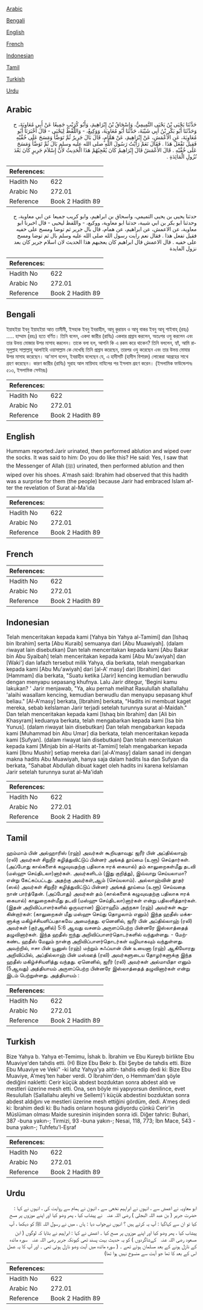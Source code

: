 [Arabic](#arabic)

[Bengali](#bengali)

[English](#english)

[French](#french)

[Indonesian](#indonesian)

[Tamil](#tamil)

[Turkish](#turkish)

[Urdu](#urdu)

## Arabic


<div dir="rtl" lang="ar" style={{fontSize:'larger',backgroundColor:'#f8f9fa',padding:20}}>
حَدَّثَنَا يَحْيَى بْنُ يَحْيَى التَّمِيمِيُّ، وَإِسْحَاقُ بْنُ إِبْرَاهِيمَ، وَأَبُو كُرَيْبٍ جَمِيعًا عَنْ أَبِي مُعَاوِيَةَ، ح وَحَدَّثَنَا أَبُو بَكْرِ بْنُ أَبِي شَيْبَةَ، حَدَّثَنَا أَبُو مُعَاوِيَةَ، وَوَكِيعٌ، - وَاللَّفْظُ لِيَحْيَى - قَالَ أَخْبَرَنَا أَبُو مُعَاوِيَةَ، عَنِ الأَعْمَشِ، عَنْ إِبْرَاهِيمَ، عَنْ هَمَّامٍ، قَالَ بَالَ جَرِيرٌ ثُمَّ تَوَضَّأَ وَمَسَحَ عَلَى خُفَّيْهِ فَقِيلَ تَفْعَلُ هَذَا ‏.‏ فَقَالَ نَعَمْ رَأَيْتُ رَسُولَ اللَّهِ صلى الله عليه وسلم بَالَ ثُمَّ تَوَضَّأَ وَمَسَحَ عَلَى خُفَّيْهِ ‏.‏ قَالَ الأَعْمَشُ قَالَ إِبْرَاهِيمُ كَانَ يُعْجِبُهُمْ هَذَا الْحَدِيثُ لأَنَّ إِسْلاَمَ جَرِيرٍ كَانَ بَعْدَ نُزُولِ الْمَائِدَةِ ‏.‏
</div>
<div style={{backgroundColor:'#f8f9fa',padding:20, marginBottom: 10}}><table> <thead> <tr> <th>References:</th> <th></th> </tr> </thead> <tbody><tr><td>Hadith No</td><td>622</td></tr><tr><td>Arabic No</td><td>272.01</td></tr><tr><td>Reference</td><td>Book 2 Hadith 89</td></tr></tbody></table></div>


<div dir="rtl" lang="ar" style={{fontSize:'larger',backgroundColor:'#f8f9fa',padding:20}}>
حدثنا يحيى بن يحيى التميمي، واسحاق بن ابراهيم، وابو كريب جميعا عن ابي معاوية، ح وحدثنا ابو بكر بن ابي شيبة، حدثنا ابو معاوية، ووكيع، - واللفظ ليحيى - قال اخبرنا ابو معاوية، عن الاعمش، عن ابراهيم، عن همام، قال بال جرير ثم توضا ومسح على خفيه فقيل تفعل هذا . فقال نعم رايت رسول الله صلى الله عليه وسلم بال ثم توضا ومسح على خفيه . قال الاعمش قال ابراهيم كان يعجبهم هذا الحديث لان اسلام جرير كان بعد نزول المايدة
</div>
<div style={{backgroundColor:'#f8f9fa',padding:20, marginBottom: 10}}><table> <thead> <tr> <th>References:</th> <th></th> </tr> </thead> <tbody><tr><td>Hadith No</td><td>622</td></tr><tr><td>Arabic No</td><td>272.01</td></tr><tr><td>Reference</td><td>Book 2 Hadith 89</td></tr></tbody></table></div>

## Bengali


<div dir="ltr" lang="bn" style={{fontSize:'larger',backgroundColor:'#f8f9fa',padding:20}}>
ইয়াহইয়া ইবনু ইয়াহইয়া আত তামীমী, ইসহাক ইবনু ইবরাহীম, আবূ কুরায়ব ও আবূ বাকর ইবনু আবূ শাইবাহ্ (রহঃ) ..... হাম্মাম (রহঃ) হতে বর্ণিত। তিনি বলেন, একদা জারীর (রাযিঃ) একবার প্রস্রাব করলেন, অতঃপর ওযু করলেন এবং তার উভয় মোজার উপর মাসাহ করলেন। তাকে বলা হল, আপনি কি এ রকম করে থাকেন? তিনি বললেন, হ্যাঁ, আমি রাসূলুল্লাহ সাল্লাল্লাহু আলাইহি ওয়াসাল্লাম কে দেখেছি তিনি প্রস্রাব করেছেন, তারপর ওযু করেছেন এবং তার উভয় মোযার উপর মাসাহ করেছেন। আ'মাশ বলেন, ইবরাহীম বলেছেন যে, এ হাদীসটি (হাদীস বিশারদ) লোকেরা আগ্রহের সাথে গ্রহণ করেছেন। কারণ জারীর (রাযিঃ) সূরাহ আল মায়িদাহ নাযিলের পর ইসলাম গ্রহণ করেন। (ইসলামিক ফাউন্ডেশনঃ ৫১৩, ইসলামিক সেন্টারঃ)
</div>
<div style={{backgroundColor:'#f8f9fa',padding:20, marginBottom: 10}}><table> <thead> <tr> <th>References:</th> <th></th> </tr> </thead> <tbody><tr><td>Hadith No</td><td>622</td></tr><tr><td>Arabic No</td><td>272.01</td></tr><tr><td>Reference</td><td>Book 2 Hadith 89</td></tr></tbody></table></div>

## English


<div dir="ltr" lang="en" style={{fontSize:'larger',backgroundColor:'#f8f9fa',padding:20}}>
Hummam reported:Jarir urinated, then performed ablution and wiped over the socks. It was said to him: Do you do like this? He said: Yes, I saw that the Messenger of Allah (ﷺ) urinated, then performed ablution and then wiped over his shoes. A'mash said: Ibrahim had observed that this hadith was a surprise for them (the people) because Jarir had embraced Islam after the revelation of Surat al-Ma'ida
</div>
<div style={{backgroundColor:'#f8f9fa',padding:20, marginBottom: 10}}><table> <thead> <tr> <th>References:</th> <th></th> </tr> </thead> <tbody><tr><td>Hadith No</td><td>622</td></tr><tr><td>Arabic No</td><td>272.01</td></tr><tr><td>Reference</td><td>Book 2 Hadith 89</td></tr></tbody></table></div>

## French


<div dir="ltr" lang="fr" style={{fontSize:'larger',backgroundColor:'#f8f9fa',padding:20}}>

</div>
<div style={{backgroundColor:'#f8f9fa',padding:20, marginBottom: 10}}><table> <thead> <tr> <th>References:</th> <th></th> </tr> </thead> <tbody><tr><td>Hadith No</td><td>622</td></tr><tr><td>Arabic No</td><td>272.01</td></tr><tr><td>Reference</td><td>Book 2 Hadith 89</td></tr></tbody></table></div>

## Indonesian


<div dir="ltr" lang="id" style={{fontSize:'larger',backgroundColor:'#f8f9fa',padding:20}}>
Telah menceritakan kepada kami [Yahya bin Yahya al-Tamimi] dan [Ishaq bin Ibrahim] serta [Abu Kuraib] semuanya dari [Abu Muawiyah]. (dalam riwayat lain disebutkan) Dan telah menceritakan kepada kami [Abu Bakar bin Abu Syaibah] telah menceritakan kepada kami [Abu Mu'awiyah] dan [Waki'] dan lafazh tersebut milik Yahya, dia berkata, telah mengabarkan kepada kami [Abu Mu'awiyah] dari [al-A' masy] dari [Ibrahim] dari [Hammam] dia berkata, "Suatu ketika [Jarir] kencing kemudian berwudlu dengan menyapu sepasang khufnya. Lalu Jarir ditegur, 'Begini kamu lakukan? ' Jarir menjawab, "Ya, aku pernah melihat Rasulullah shallallahu 'alaihi wasallam kencing, kemudian berwudlu dan menyapu sepasang khuf beliau." [Al-A'masy] berkata, [Ibrahim] berkata, "Hadits ini membuat kaget mereka, sebab keIslaman Jarir terjadi setelah turunnya surat al-Maidah." Dan telah menceritakan kepada kami [Ishaq bin Ibrahim] dan [Ali bin Khasyram] keduanya berkata, telah mengabarkan kepada kami [Isa bin Yunus]. (dalam riwayat lain disebutkan) Dan telah mengabarkan kepada kami [Muhammad bin Abu Umar] dia berkata, telah menceritakan kepada kami [Sufyan]. (dalam riwayat lain disebutkan) Dan telah menceritakan kepada kami [Minjab bin al-Harits at-Tamimi] telah mengabarkan kepada kami [Ibnu Mushir] setiap mereka dari [al-A'masy] dalam sanad ini dengan makna hadits Abu Muawiyah, hanya saja dalam hadits Isa dan Sufyan dia berkata, "Sahabat Abdullah dibuat kaget oleh hadits ini karena keIslaman Jarir setelah turunnya surat al-Ma'idah
</div>
<div style={{backgroundColor:'#f8f9fa',padding:20, marginBottom: 10}}><table> <thead> <tr> <th>References:</th> <th></th> </tr> </thead> <tbody><tr><td>Hadith No</td><td>622</td></tr><tr><td>Arabic No</td><td>272.01</td></tr><tr><td>Reference</td><td>Book 2 Hadith 89</td></tr></tbody></table></div>

## Tamil


<div dir="ltr" lang="ta" style={{fontSize:'larger',backgroundColor:'#f8f9fa',padding:20}}>
ஹம்மாம் பின் அல்ஹாரிஸ் (ரஹ்) அவர்கள் கூறியதாவது: ஜரீர் பின் அப்தில்லாஹ் (ரலி) அவர்கள் சிறுநீர் கழித்துவிட்டுப் பின்னர் அங்கத் தூய்மை (உளூ) செய்தார்கள். (அப்போது கால்களைக் கழுவுவதற்கு பதிலாக ஈரக் கையால்) தம் காலுறைகள்மீது தடவி (மஸ்ஹு செய்திடலா)னார்கள். அவர்களிடம் (இது குறித்து), இவ்வாறு செய்யலாமா? என்று கேட்கப்பட்டது. அதற்கு அவர்கள்,ஆம் (செய்யலாம்). அல்லாஹ்வின் தூதர் (ஸல்) அவர்கள் சிறுநீர் கழித்துவிட்டுப் பின்னர் அங்கத் தூய்மை (உளூ) செய்வதை நான் பார்த்தேன். (அப்போது) அவர்கள் தம் (கால்களைக் கழுவுவதற்கு பதிலாக ஈரக் கையால்) காலுறைகள்மீது தடவி (மஸ்ஹு செய்திடலா)னார்கள் என்று பதிலளித்தார்கள். (இதன் அறிவிப்பாளர்களில் ஒருவரான) இப்ராஹீம் அந்நகஈ (ரஹ்) அவர்கள் கூறுகின்றார்கள்: (காலுறைகள் மீது மஸ்ஹு செய்து தொழலாம் எனும்) இந்த ஹதீஸ் மக்களுக்கு மகிழ்ச்சியளிப்பதாகவே அமைந்தது. ஏனெனில், ஜரீர் பின் அப்தில்லாஹ் (ரலி) அவர்கள் (குர்ஆனில்) 5:6 ஆவது வசனம் அருளப்பெற்ற பின்னரே இஸ்லாத்தைத் தழுவினார்கள். இந்த ஹதீஸ் ஐந்து அறிவிப்பாளர்தொடர்களில் வந்துள்ளது. - மேற்கண்ட ஹதீஸ் மேலும் நான்கு அறிவிப்பாளர்தொடர்கள் வழியாகவும் வந்துள்ளது. அவற்றில், ஈசா பின் யூனுஸ் (ரஹ்) மற்றும் சுஃப்யான் பின் உயைனா (ரஹ்) ஆகியோரது அறிவிப்பில், அப்தில்லாஹ் பின் மஸ்ஊத் (ரலி) அவர்களுடைய தோழர்களுக்கு இந்த ஹதீஸ் மகிழ்ச்சியளித்து வந்தது. ஏனெனில், ஜரீர் (ரலி) அவர்கள் அல்மாயிதா எனும் (5ஆவது) அத்தியாயம் அருளப்பெற்ற பின்னரே இஸ்லாத்தைத் தழுவினார்கள் என்று இடம் பெற்றுள்ளது. அத்தியாயம் :
</div>
<div style={{backgroundColor:'#f8f9fa',padding:20, marginBottom: 10}}><table> <thead> <tr> <th>References:</th> <th></th> </tr> </thead> <tbody><tr><td>Hadith No</td><td>622</td></tr><tr><td>Arabic No</td><td>272.01</td></tr><tr><td>Reference</td><td>Book 2 Hadith 89</td></tr></tbody></table></div>

## Turkish


<div dir="ltr" lang="tr" style={{fontSize:'larger',backgroundColor:'#f8f9fa',padding:20}}>
Bize Yahya b. Yahya et-Temimu, İshak b. İbrahim ve Ebu Kureyb birlikte Ebu Muaviye'den tahdis etti. (H) Bize Ebu Bekr b. Ebi Şeybe de tahdis etti. Bize Ebu Muaviye ve Veki" -ki lafız Yahya'ya aittir- tahdis edip dedi ki: Bize Ebu Muaviye, A'meş'ten haber verdi. O İbrahim'den, o Hemmam'dan şöyle dediğini nakletti: Cerir küçük abdest bozduktan sonra abdest aldı ve mestleri üzerine mesh etti. Ona, sen böyle mi yapıyorsun denilince, evet Resulullah (Sallallahu aleyhi ve Sellem)'i küçük abdestini bozduktan sonra abdest aldığını ve mestleri üzerine mesh ettiğini gördüm, dedi. A'meş dedi ki: İbrahim dedi ki: Bu hadis onların hoşuna gidiyordu çünkü Cerir'in Müslüman olması Maide suresinin inişinden sonra idi. Diğer tahric: Buhari, 387 -buna yakın-; Tirmizi, 93 -buna yakın-; Nesai, 118, 773; İbn Mace, 543 -buna yakın-; Tuhfetu'l-Eşraf
</div>
<div style={{backgroundColor:'#f8f9fa',padding:20, marginBottom: 10}}><table> <thead> <tr> <th>References:</th> <th></th> </tr> </thead> <tbody><tr><td>Hadith No</td><td>622</td></tr><tr><td>Arabic No</td><td>272.01</td></tr><tr><td>Reference</td><td>Book 2 Hadith 89</td></tr></tbody></table></div>

## Urdu


<div dir="rtl" lang="ur" style={{fontSize:'larger',backgroundColor:'#f8f9fa',padding:20}}>
ابو معاویہ نے اعمش سے ، انہوں نے ابراہیم نخعی سے ، انہون نے ہمام سے روایت کی ، انہوں نے کہا : حضرت جریر ( بن عبد اللہ البجلی ) ‌رضی ‌اللہ ‌عنہ ‌ ‌ نے پیشاب کیا ، پھر وضو کیا اور اپنے موزوں پر مسح کیا تو ان سے کہاگیا : آپ یہ کرتے ہیں ؟ انہوں نےجواب دیا : ہاں ، میں نے رسول اللہ ﷺ کو دیکھا ، آپ پیشاب کیا ، پھر وضو کیا اور اپنے موزوں پر مسح کیا ۔ اعمش نے کہا : ابراہیم نے بتایا کہ لوگوں ( ابن مسعود ‌رضی ‌اللہ ‌عنہ ‌ ‌ کےشاگردوں ) کو یہ حدیث بہت پسند تھی کیونکہ جریر ‌رضی ‌اللہ ‌عنہ ‌ ‌ سورہ مائدہ کے نازل ہونے کے بعد مسلمان ہوئے تھے ۔ ( سورہ مائدہ میں آیت وضو نازل ہوئی تھی ۔ اور آپ کا یہ عمل اس کے بعد کا تھا جو آیت سے منسوخ نہیں ہوا تھا)
</div>
<div style={{backgroundColor:'#f8f9fa',padding:20, marginBottom: 10}}><table> <thead> <tr> <th>References:</th> <th></th> </tr> </thead> <tbody><tr><td>Hadith No</td><td>622</td></tr><tr><td>Arabic No</td><td>272.01</td></tr><tr><td>Reference</td><td>Book 2 Hadith 89</td></tr></tbody></table></div>